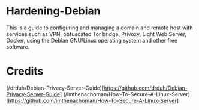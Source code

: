 # Hardening-Debian

This is a guide to configuring and managing a domain and remote host with services such as VPN, obfuscated Tor bridge, Privoxy, Light Web Server, Docker, using the Debian GNU/Linux operating system and other free software.



# Credits
(/drduh/Debian-Privacy-Server-Guide)[https://github.com/drduh/Debian-Privacy-Server-Guide]
(/imthenachoman/How-To-Secure-A-Linux-Server)[https://github.com/imthenachoman/How-To-Secure-A-Linux-Server]